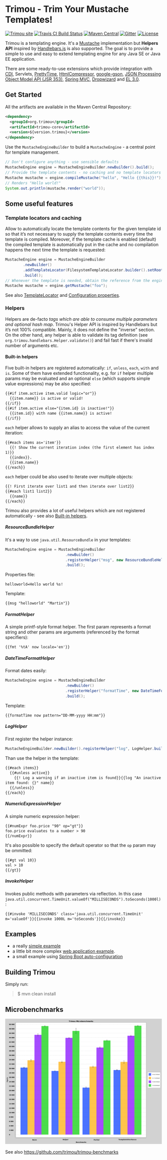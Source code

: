 # Trimou - Trim Your Mustache Templates!

[![Trimou site](https://img.shields.io/badge/www-trimou.org-orange.svg)](http://trimou.org/)
[![Travis CI Build Status](https://travis-ci.org/trimou/trimou.png)](https://travis-ci.org/trimou/trimou)
[![Maven Central](http://img.shields.io/maven-central/v/org.trimou/trimou-core.svg)](http://search.maven.org/#search|ga|1|trimou-core)
[![Gitter](https://badges.gitter.im/Join%20Chat.svg)](https://gitter.im/trimou/trimou)
[![License](https://img.shields.io/badge/license-Apache%20License%202.0-yellow.svg)](http://www.apache.org/licenses/LICENSE-2.0.html)

Trimou is a templating engine.
It's a [Mustache](https://github.com/mustache) implementation but **Helpers API** inspired by [Handlebars.js](http://handlebarsjs.com/) is also supported.
The goal is to provide a simple to use and easy to extend templating engine for any Java SE or Java EE application.

There are some ready-to-use extensions which provide integration with [CDI](http://www.cdi-spec.org/), Servlets, [PrettyTime](http://ocpsoft.org/prettytime/),  [HtmlCompressor](http://code.google.com/p/htmlcompressor/), [google-gson](http://code.google.com/p/google-gson/), [JSON Processing Object Model API (JSR 353)](https://jsonp.java.net/), [Spring MVC](http://docs.spring.io/spring/docs/current/spring-framework-reference/html/mvc.html), [Dropwizard](https://dropwizard.github.io/dropwizard/) and [EL 3.0](https://uel.java.net/).

## Get Started

All the artifacts are available in the Maven Central Repository:

```xml
<dependency>
  <groupId>org.trimou</groupId>
  <artifactId>trimou-core</artifactId>
  <version>${version.trimou}</version>
</dependency>
```
Use the `MustacheEngineBuilder` to build a `MustacheEngine` - a central point for template management.

```java
// Don't configure anything - use sensible defaults
MustacheEngine engine = MustacheEngineBuilder.newBuilder().build();
// Provide the template contents - no caching and no template locators used
Mustache mustache = engine.compileMustache("hello", "Hello {{this}}!");
// Renders "Hello world!"
System.out.println(mustache.render("world"));
```

## Some useful features

### Template locators and caching

Allow to automatically locate the template contents for the given template id so that it’s not necessary to supply the template contents every time the template is compiled. Moreover, if the template cache is enabled (default) the compiled template is automatically put in the cache and no compilation happens the next time the template is requested:

```java
MustacheEngine engine = MustacheEngineBuilder
        .newBuilder()
        .addTemplateLocator(FilesystemTemplateLocator.builder().setRootPath("/home/trimou/templates").setSuffix("html").build())
        .build();
// Whenever the template is needed, obtain the reference from the engine
Mustache mustache = engine.getMustache("foo");
```
See also [TemplateLocator](http://trimou.org/doc/latest.html#template_locator) and [Configuration properties](http://trimou.org/doc/latest.html#configuration).

### Helpers

Helpers are de-facto *tags which are able to consume multiple parameters and optional hash map*. Trimou's Helper API is inspired by Handlebars but it’s not 100% compatible. Mainly, it does not define the "inverse" section. On the other hand, any helper is able to validate its tag definition (see `org.trimou.handlebars.Helper.validate()`) and fail fast if there's invalid number of arguments etc.

#### Built-in helpers

Five built-in helpers are registered automatically: `if`, `unless`, `each`, `with` and `is`. Some of them have extended functionality, e.g. for `if` helper multiple params may be evaluated and an optional `else` (which supports simple value expressions) may be also specified:

````
{{#if item.active item.valid logic="or"}}
  {{item.name}} is active or valid!
{{/if}}
{{#if item.active else="{item.id} is inactive!"}}
  {{item.id}} with name {{item.name}} is active!
{{/if}}
````

`each` helper allows to supply an alias to access the value of the current iteration:

````
{{#each items as='item'}}
  {{! Show the current iteration index (the first element has index 1)}}
  {{index}}. 
  {{item.name}}
{{/each}}
````
`each` helper could be also used to iterate over multiple objects:

````
{{! First iterate over list1 and then iterate over list2}}
{{#each list1 list2}}
  {{name}}
{{/each}}
````

Trimou also provides a lot of useful helpers which are not registered automatically - see also [Built-in helpers](http://trimou.org/doc/latest.html#helpers).

##### ResourceBundleHelper

It's a way to use `java.util.ResourceBundle` in your templates:
```java
MustacheEngine engine = MustacheEngineBuilder
                           .newBuilder()
                           .registerHelper("msg", new ResourceBundleHelper("messages"))
                           .build();
```
Properties file:
```
helloworld=Hello world %s!
```
Template:
```
{{msg "helloworld" "Martin"}}
```

##### FormatHelper

A simple printf-style format helper.
The first param represents a format string and other params are arguments (referenced by the format specifiers):

```
{{fmt '%tA' now locale='en'}}
```

##### DateTimeFormatHelper

Format dates easily:
```java
MustacheEngine engine = MustacheEngineBuilder
                           .newBuilder()
                           .registerHelper("formatTime", new DateTimeFormatHelper())
                           .build();
```
Template:
```
{{formatTime now pattern="DD-MM-yyyy HH:mm"}}
```

##### LogHelper

First register the helper instance:
```java
MustacheEngineBuilder.newBuilder().registerHelper("log", LogHelper.builder().setDefaultLevel(Level.WARN).build()).build();
```
Than use the helper in the template:
```
{{#each items}}
  {{#unless active}}
    {{! Log a warning if an inactive item is found}}{{log "An inactive item found: {}" name}}
  {{/unless}}
{{/each}}
```

##### NumericExpressionHelper

A simple numeric expression helper:

```
{{#numExpr foo.price "90" op="gt"}}
foo.price evaluates to a number > 90
{{/numExpr}}
```

It's also possible to specify the default operator so that the `op` param may be ommitted:
```
{{#gt val 10}}
val > 10
{{/gt}}
```

##### InvokeHelper

Invokes public methods with parameters via reflection. In this case `java.util.concurrent.TimeUnit.valueOf("MILLISECONDS").toSeconds(1000l)`:

```
{{#invoke 'MILLISECONDS' class='java.util.concurrent.TimeUnit' m='valueOf'}}{{invoke 1000L m='toSeconds'}}{{/invoke}}
```

## Examples

* a really [simple example](https://github.com/trimou/trimou/tree/master/examples/simple)
* a little bit more complex [web application example](https://github.com/trimou/trimou/tree/master/examples/ping).
* a small example using [Spring Boot auto-configuration](https://github.com/trimou/trimou/tree/master/examples/spring-boot)

## Building Trimou

Simply run:

> $ mvn clean install

## Microbenchmarks

![Example results](https://github.com/trimou/trimou-benchmarks/blob/master/trimou-microbenchmarks.png)

See also https://github.com/trimou/trimou-benchmarks
